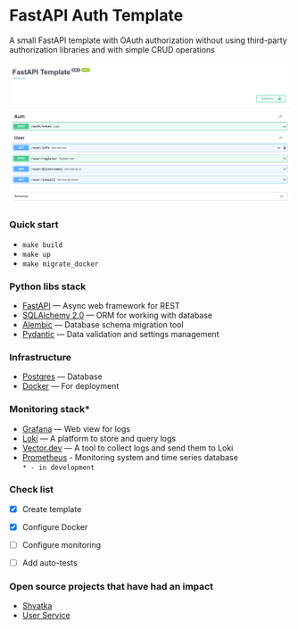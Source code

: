 # FastAPI Auth Template

A small FastAPI template with OAuth authorization without using third-party authorization libraries and with simple CRUD operations

![List of endpoints](swagger.png)

### Quick start
+ `make build`
+ `make up`
+ `make migrate_docker`


### Python libs stack
+ [FastAPI](https://fastapi.tiangolo.com/) — Async web framework for REST
+ [SQLAlchemy 2.0](https://docs.sqlalchemy.org/en/20/) — ORM for working with database
+ [Alembic](https://alembic.sqlalchemy.org/en/latest/) — Database schema migration tool
+ [Pydantic](https://docs.pydantic.dev/) — Data validation and settings management

### Infrastructure
+ [Postgres](https://www.postgresql.org/docs/current/index.html) — Database
+ [Docker](https://docs.docker.com/) — For deployment

### Monitoring stack*
+ [Grafana](https://grafana.com/docs/grafana/latest/) — Web view for logs
+ [Loki](https://grafana.com/docs/loki/latest/) — A platform to store and query logs
+ [Vector.dev](https://vector.dev) — A tool to collect logs and send them to Loki
+ [Prometheus](https://prometheus.io/) - Monitoring system and time series database\
`* - in development`

### Check list
- [x] Create template
- [x] Configure Docker
- [ ] Configure monitoring
- [ ] Add auto-tests


### Open source projects that have had an impact
+ [Shvatka](https://github.com/bomzheg/Shvatka)
+ [User Service](https://github.com/SamWarden/user_service)